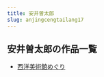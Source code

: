 ```yaml
---
title: 安井曽太郎
slug: anjingcengtailang17
---
```


## 安井曽太郎の作品一覧

- [西洋美術館めぐり](xiyangmeishuguanmeguric9)
